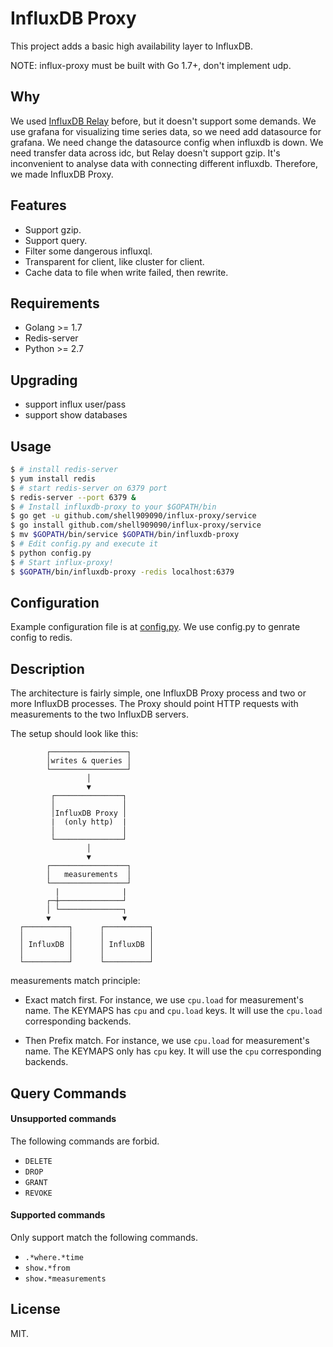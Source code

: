 InfluxDB Proxy
======

This project adds a basic high availability layer to InfluxDB.

NOTE: influx-proxy must be built with Go 1.7+, don't implement udp.

Why
---

We used [InfluxDB Relay](https://github.com/influxdata/influxdb-relay) before, but it doesn't support some demands. 
We use grafana for visualizing time series data, so we need add datasource for grafana. We need change the datasource config when influxdb is down. 
We need transfer data across idc, but Relay doesn't support gzip. 
It's inconvenient to analyse data with connecting different influxdb.
Therefore, we made InfluxDB Proxy. 

Features
--------

* Support gzip.
* Support query.
* Filter some dangerous influxql.
* Transparent for client, like cluster for client.
* Cache data to file when write failed, then rewrite.

Requirements
-----------

* Golang >= 1.7
* Redis-server
* Python >= 2.7

Upgrading
-----------
* support influx user/pass
* support show databases

Usage
------------

```sh
$ # install redis-server
$ yum install redis
$ # start redis-server on 6379 port
$ redis-server --port 6379 &
$ # Install influxdb-proxy to your $GOPATH/bin
$ go get -u github.com/shell909090/influx-proxy/service
$ go install github.com/shell909090/influx-proxy/service
$ mv $GOPATH/bin/service $GOPATH/bin/influxdb-proxy
$ # Edit config.py and execute it
$ python config.py
$ # Start influx-proxy!
$ $GOPATH/bin/influxdb-proxy -redis localhost:6379
```

Configuration
-------------

Example configuration file is at [config.py](config.py). 
We use config.py to genrate config to redis.

Description
-----------

The architecture is fairly simple, one InfluxDB Proxy process and two or more InfluxDB processes. The Proxy should point HTTP requests with measurements to the two InfluxDB servers.

The setup should look like this:

```
        ┌─────────────────┐
        │writes & queries │
        └─────────────────┘
                 │
                 ▼
         ┌───────────────┐
         │               │
         │InfluxDB Proxy │
         |  (only http)  |
         │               │         
         └───────────────┘       
                 │
                 ▼
        ┌─────────────────┐
        │   measurements  │
        └─────────────────┘
          |              |       
        ┌─┼──────────────┘       
        │ └──────────────┐       
        ▼                ▼       
  ┌──────────┐      ┌──────────┐  
  │          │      │          │  
  │ InfluxDB │      │ InfluxDB │
  │          │      │          │
  └──────────┘      └──────────┘
```

measurements match principle:

* Exact match first. For instance, we use `cpu.load` for measurement's name. The KEYMAPS has `cpu` and `cpu.load` keys.
It will use the `cpu.load` corresponding backends.

* Then Prefix match. For instance, we use `cpu.load` for measurement's name. The KEYMAPS  only has `cpu` key.
It will use the `cpu` corresponding backends.

Query Commands
--------

#### Unsupported commands

The following commands are forbid.

* `DELETE` 
* `DROP`  
* `GRANT`
* `REVOKE`

#### Supported commands

Only support match the following commands.

* `.*where.*time`
* `show.*from`
* `show.*measurements`

License
-------

MIT. 

